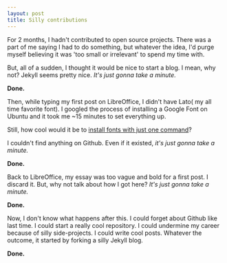 ```yaml
---
layout: post
title: Silly contributions
---
```




For 2 months,  I hadn't contributed to open source projects. There was a part of me saying I had to do something, but whatever the idea, I'd purge myself believing it was 'too small or irrelevant' to spend my time with.

But, all of a sudden,  I thought it would be nice to start a blog.  I mean,  why not? Jekyll seems pretty nice. _It's just gonna take a minute._

**Done.**

Then, while typing my first post on LibreOffice,  I didn't have Lato( my all time favorite font). I googled the process of installing a Google Font on Ubuntu and it took me ~15 minutes to set everything up. 

Still,  how cool would it be to [install fonts with just one command](https://github.com/gaapt/clifont/)? 

I couldn't find anything on Github. Even if it existed, _it's just gonna take a minute._

**Done.**

Back to LibreOffice, my essay was too vague and bold for a first post. I discard it. But, why not talk about how I got here? _It's just gonna take a minute._

**Done.**

Now, I don't know what happens after this. I could forget about Github like last time.  I could start a really cool repository. I could undermine my career because of silly side-projects. I could write cool posts.  Whatever the outcome, it started by forking a silly Jekyll blog. 

**Done.**
